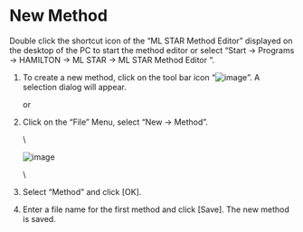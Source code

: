 # New Method

Double click the shortcut icon of the “ML STAR Method Editor” displayed on the desktop of the PC to start the method editor or select “Start -> Programs -> HAMILTON -> ML STAR -> ML STAR Method Editor “.

1.  To create a new method, click on the tool bar icon “![image](../../.gitbook/assets/Image\_420.gif)”. A selection dialog will appear.

    or
2.  Click on the “File” Menu, select “New -> Method”.

    \


    ![image](../../.gitbook/assets/Image\_421.jpg)

    \

3. Select “Method” and click \[OK].
4. Enter a file name for the first method and click \[Save]. The new method is saved.

